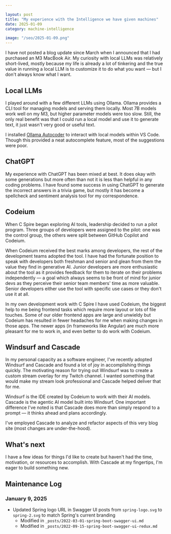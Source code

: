 ```yaml
---

layout: post
title: "My experience with the Intelligence we have given machines"
date: 2025-01-09
category: machine-intelligence

image: "/seo/2025-01-09.png"
---
```


I have not posted a blog update since March when I announced that I had purchased an M3 MacBook Air.
My curiosity with local LLMs was relatively short-lived, mostly because my life is already a lot of tinkering and the true value in running a local LLM is to customize it to do what you want — but I don't always know what I want.

## Local LLMs

I played around with a few different LLMs using Ollama.
Ollama provides a CLI tool for managing models and serving them locally.
Most 7B models work well on my M3, but higher parameter models were too slow.
Still, the only real benefit was that I could run a local model and use it to generate text, it just wasn't very good or useful text.

I installed [Ollama Autocoder][autocoder] to interact with local models within VS Code.
Though this provided a neat autocomplete feature, most of the suggestions were poor.

## ChatGPT

My experience with ChatGPT has been mixed at best.
It does okay with some generations but more often than not it is less than helpful in any coding problems.
I have found some success in using ChatGPT to generate the incorrect answers in a trivia game, but mostly it has become a spellcheck and sentiment analysis tool for my correspondence.

## Codeium

When C Spire began exploring AI tools, leadership decided to run a pilot program.
Three groups of developers were assigned to the pilot: one was the control group, the others were split between GitHub Copilot and Codeium.

When Codeium received the best marks among developers, the rest of the development teams adopted the tool.
I have had the fortunate position to speak with developers both freshman and senior and glean from them the value they find in generative AI.
Junior developers are more enthusiastic about the tool as it provides feedback for them to iterate on their problems independently — a goal which always seems to be front of mind for junior devs as they perceive their senior team members' time as more valuable.
Senior developers either use the tool with specific use cases or they don't use it at all.

In my own development work with C Spire I have used Codeium, the biggest help to me being frontend tasks which require more layout or lots of file touches.
Some of our older frontend apps are large and unwieldy but Codeium has resulted in fewer headaches for me when making changes in those apps.
The newer apps (in frameworks like Angular) are much more pleasant for me to work in, and even better to do work with Codeium.

## Windsurf and Cascade

In my personal capacity as a software engineer, I've recently adopted Windsurf and Cascade and found a lot of joy in accomplishing things quickly.
The motivating reason for trying out Windsurf was to create a custom stream overlay for my Twitch channel.
I wanted something that would make my stream look professional and Cascade helped deliver that for me.

Windsurf is the IDE created by Codeium to work with their AI models.
Cascade is the agentic AI model built into Windsurf.
One important difference I've noted is that Cascade does more than simply respond to a prompt — it thinks ahead and plans accordingly.

I've employed Cascade to analyze and refactor aspects of this very blog site (most changes are under-the-hood).

## What's next

I have a few ideas for things I'd like to create but haven't had the time, motivation, or resources to accomplish. With Cascade at my fingertips, I'm eager to build something new.

## Maintenance Log

### January 9, 2025

- Updated Spring logo URL in Swagger UI posts from `spring-logo.svg` to `spring-2.svg` to match Spring's current branding
  - Modified in `_posts/2022-03-01-spring-boot-swagger-ui.md`
  - Modified in `_posts/2022-09-15-spring-boot-swagger-ui-redux.md`

[autocoder]: https://github.com/ollama/ollama-autocoder
